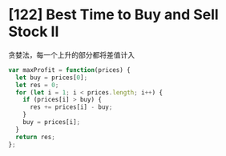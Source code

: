 # [122] Best Time to Buy and Sell Stock II

贪婪法，每一个上升的部分都将差值计入

```js
var maxProfit = function(prices) {
  let buy = prices[0];
  let res = 0;
  for (let i = 1; i < prices.length; i++) {
    if (prices[i] > buy) {
      res += prices[i] - buy;
    }
    buy = prices[i];
  }
  return res;
};
```
